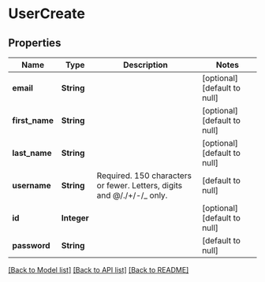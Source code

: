 # UserCreate
## Properties

Name | Type | Description | Notes
------------ | ------------- | ------------- | -------------
**email** | **String** |  | [optional] [default to null]
**first\_name** | **String** |  | [optional] [default to null]
**last\_name** | **String** |  | [optional] [default to null]
**username** | **String** | Required. 150 characters or fewer. Letters, digits and @/./+/-/_ only. | [default to null]
**id** | **Integer** |  | [optional] [default to null]
**password** | **String** |  | [default to null]

[[Back to Model list]](../README.md#documentation-for-models) [[Back to API list]](../README.md#documentation-for-api-endpoints) [[Back to README]](../README.md)

